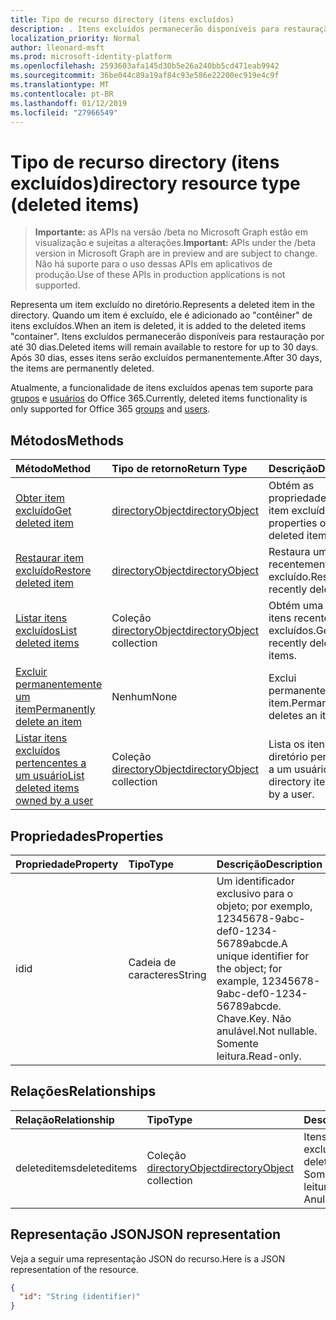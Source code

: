 ```yaml
---
title: Tipo de recurso directory (itens excluídos)
description: . Itens excluídos permanecerão disponíveis para restauração por até 30 dias. Após 30 dias, esses itens serão excluídos permanentemente.
localization_priority: Normal
author: lleonard-msft
ms.prod: microsoft-identity-platform
ms.openlocfilehash: 2593603afa145d30b5e26a240bb5cd471eab9942
ms.sourcegitcommit: 36be044c89a19af84c93e586e22200ec919e4c9f
ms.translationtype: MT
ms.contentlocale: pt-BR
ms.lasthandoff: 01/12/2019
ms.locfileid: "27966549"
---
```

# <a name="directory-resource-type-deleted-items"></a><span data-ttu-id="81856-105">Tipo de recurso directory (itens excluídos)</span><span class="sxs-lookup"><span data-stu-id="81856-105">directory resource type (deleted items)</span></span>

> <span data-ttu-id="81856-106">**Importante:** as APIs na versão /beta no Microsoft Graph estão em visualização e sujeitas a alterações.</span><span class="sxs-lookup"><span data-stu-id="81856-106">**Important:** APIs under the /beta version in Microsoft Graph are in preview and are subject to change.</span></span> <span data-ttu-id="81856-107">Não há suporte para o uso dessas APIs em aplicativos de produção.</span><span class="sxs-lookup"><span data-stu-id="81856-107">Use of these APIs in production applications is not supported.</span></span>

<span data-ttu-id="81856-108">Representa um item excluído no diretório.</span><span class="sxs-lookup"><span data-stu-id="81856-108">Represents a deleted item in the directory.</span></span> <span data-ttu-id="81856-109">Quando um item é excluído, ele é adicionado ao "contêiner" de itens excluídos.</span><span class="sxs-lookup"><span data-stu-id="81856-109">When an item is deleted, it is added to the deleted items "container".</span></span> <span data-ttu-id="81856-110">Itens excluídos permanecerão disponíveis para restauração por até 30 dias.</span><span class="sxs-lookup"><span data-stu-id="81856-110">Deleted items will remain available to restore for up to 30 days.</span></span> <span data-ttu-id="81856-111">Após 30 dias, esses itens serão excluídos permanentemente.</span><span class="sxs-lookup"><span data-stu-id="81856-111">After 30 days, the items are permanently deleted.</span></span>

<span data-ttu-id="81856-112">Atualmente, a funcionalidade de itens excluídos apenas tem suporte para [grupos](group.md) e [usuários](users.md) do Office 365.</span><span class="sxs-lookup"><span data-stu-id="81856-112">Currently, deleted items functionality is only supported for Office 365 [groups](group.md) and [users](users.md).</span></span>

## <a name="methods"></a><span data-ttu-id="81856-113">Métodos</span><span class="sxs-lookup"><span data-stu-id="81856-113">Methods</span></span>

| <span data-ttu-id="81856-114">Método</span><span class="sxs-lookup"><span data-stu-id="81856-114">Method</span></span>         | <span data-ttu-id="81856-115">Tipo de retorno</span><span class="sxs-lookup"><span data-stu-id="81856-115">Return Type</span></span> | <span data-ttu-id="81856-116">Descrição</span><span class="sxs-lookup"><span data-stu-id="81856-116">Description</span></span> |
|:---------------|:------------|:------------|
|[<span data-ttu-id="81856-117">Obter item excluído</span><span class="sxs-lookup"><span data-stu-id="81856-117">Get deleted item</span></span>](../api/directory-deleteditems-get.md) | [<span data-ttu-id="81856-118">directoryObject</span><span class="sxs-lookup"><span data-stu-id="81856-118">directoryObject</span></span>](directoryobject.md) | <span data-ttu-id="81856-119">Obtém as propriedades de um item excluído.</span><span class="sxs-lookup"><span data-stu-id="81856-119">Gets the properties of a deleted item.</span></span> |
|[<span data-ttu-id="81856-120">Restaurar item excluído</span><span class="sxs-lookup"><span data-stu-id="81856-120">Restore deleted item</span></span>](../api/directory-deleteditems-restore.md) |[<span data-ttu-id="81856-121">directoryObject</span><span class="sxs-lookup"><span data-stu-id="81856-121">directoryObject</span></span>](directoryobject.md)| <span data-ttu-id="81856-122">Restaura um item recentemente excluído.</span><span class="sxs-lookup"><span data-stu-id="81856-122">Restores a recently deleted item.</span></span> |
|[<span data-ttu-id="81856-123">Listar itens excluídos</span><span class="sxs-lookup"><span data-stu-id="81856-123">List deleted items</span></span>](../api/directory-deleteditems-list.md) |<span data-ttu-id="81856-124">Coleção [directoryObject](directoryobject.md)</span><span class="sxs-lookup"><span data-stu-id="81856-124">[directoryObject](directoryobject.md) collection</span></span>| <span data-ttu-id="81856-125">Obtém uma lista de itens recentemente excluídos.</span><span class="sxs-lookup"><span data-stu-id="81856-125">Gets a list of recently deleted items.</span></span> |
|[<span data-ttu-id="81856-126">Excluir permanentemente um item</span><span class="sxs-lookup"><span data-stu-id="81856-126">Permanently delete an item</span></span>](../api/directory-deleteditems-delete.md) | <span data-ttu-id="81856-127">Nenhum</span><span class="sxs-lookup"><span data-stu-id="81856-127">None</span></span> | <span data-ttu-id="81856-128">Exclui permanentemente um item.</span><span class="sxs-lookup"><span data-stu-id="81856-128">Permanently deletes an item.</span></span> |
|[<span data-ttu-id="81856-129">Listar itens excluídos pertencentes a um usuário</span><span class="sxs-lookup"><span data-stu-id="81856-129">List deleted items owned by a user</span></span>](../api/directory-deleteditems-user-owned.md) | <span data-ttu-id="81856-130">Coleção [directoryObject](directoryobject.md)</span><span class="sxs-lookup"><span data-stu-id="81856-130">[directoryObject](directoryobject.md) collection</span></span> | <span data-ttu-id="81856-131">Lista os itens de diretório pertencentes a um usuário.</span><span class="sxs-lookup"><span data-stu-id="81856-131">Lists directory items owned by a user.</span></span> |

## <a name="properties"></a><span data-ttu-id="81856-132">Propriedades</span><span class="sxs-lookup"><span data-stu-id="81856-132">Properties</span></span>
| <span data-ttu-id="81856-133">Propriedade</span><span class="sxs-lookup"><span data-stu-id="81856-133">Property</span></span>   | <span data-ttu-id="81856-134">Tipo</span><span class="sxs-lookup"><span data-stu-id="81856-134">Type</span></span> |<span data-ttu-id="81856-135">Descrição</span><span class="sxs-lookup"><span data-stu-id="81856-135">Description</span></span>|
|:---------------|:--------|:----------|
|<span data-ttu-id="81856-136">id</span><span class="sxs-lookup"><span data-stu-id="81856-136">id</span></span>|<span data-ttu-id="81856-137">Cadeia de caracteres</span><span class="sxs-lookup"><span data-stu-id="81856-137">String</span></span>| <span data-ttu-id="81856-138">Um identificador exclusivo para o objeto; por exemplo, 12345678-9abc-def0-1234-56789abcde.</span><span class="sxs-lookup"><span data-stu-id="81856-138">A unique identifier for the object; for example, 12345678-9abc-def0-1234-56789abcde.</span></span> <span data-ttu-id="81856-139">Chave.</span><span class="sxs-lookup"><span data-stu-id="81856-139">Key.</span></span> <span data-ttu-id="81856-140">Não anulável.</span><span class="sxs-lookup"><span data-stu-id="81856-140">Not nullable.</span></span> <span data-ttu-id="81856-141">Somente leitura.</span><span class="sxs-lookup"><span data-stu-id="81856-141">Read-only.</span></span>|

## <a name="relationships"></a><span data-ttu-id="81856-142">Relações</span><span class="sxs-lookup"><span data-stu-id="81856-142">Relationships</span></span>
| <span data-ttu-id="81856-143">Relação</span><span class="sxs-lookup"><span data-stu-id="81856-143">Relationship</span></span> | <span data-ttu-id="81856-144">Tipo</span><span class="sxs-lookup"><span data-stu-id="81856-144">Type</span></span>   |<span data-ttu-id="81856-145">Descrição</span><span class="sxs-lookup"><span data-stu-id="81856-145">Description</span></span>|
|:---------------|:--------|:----------|
|<span data-ttu-id="81856-146">deleteditems</span><span class="sxs-lookup"><span data-stu-id="81856-146">deleteditems</span></span>|<span data-ttu-id="81856-147">Coleção [directoryObject](directoryobject.md)</span><span class="sxs-lookup"><span data-stu-id="81856-147">[directoryObject](directoryobject.md) collection</span></span>| <span data-ttu-id="81856-148">Itens recentemente excluídos.</span><span class="sxs-lookup"><span data-stu-id="81856-148">Recently deleted items.</span></span> <span data-ttu-id="81856-149">Somente leitura.</span><span class="sxs-lookup"><span data-stu-id="81856-149">Read-only.</span></span> <span data-ttu-id="81856-150">Anulável.</span><span class="sxs-lookup"><span data-stu-id="81856-150">Nullable.</span></span>|

## <a name="json-representation"></a><span data-ttu-id="81856-151">Representação JSON</span><span class="sxs-lookup"><span data-stu-id="81856-151">JSON representation</span></span>
<span data-ttu-id="81856-152">Veja a seguir uma representação JSON do recurso.</span><span class="sxs-lookup"><span data-stu-id="81856-152">Here is a JSON representation of the resource.</span></span>

<!-- {
  "blockType": "resource",
  "optionalProperties": [

  ],
  "@odata.type": "microsoft.graph.directory"
}-->

```json
{
  "id": "String (identifier)"
}
```

<!-- uuid: 8fcb5dbc-d5aa-4681-8e31-b001d5168d79
2015-10-25 14:57:30 UTC -->
<!-- {
  "type": "#page.annotation",
  "description": "directory resource",
  "keywords": "",
  "section": "documentation",
  "tocPath": ""
}-->
